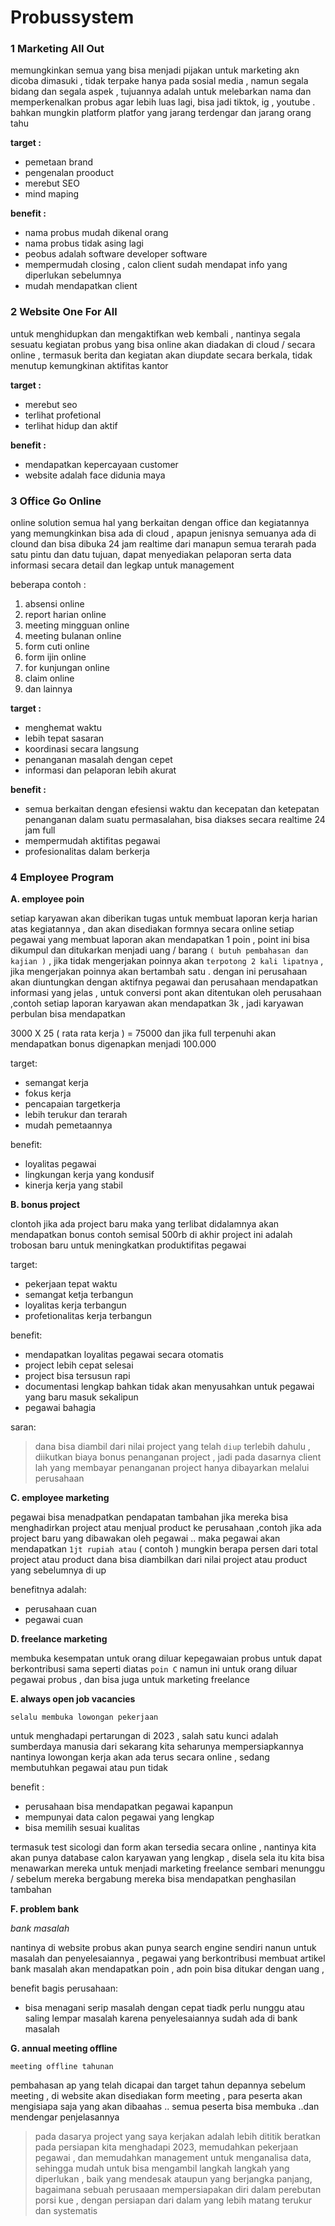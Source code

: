 # Probussystem


### 1 Marketing All Out

memungkinkan semua yang bisa menjadi pijakan untuk marketing akn dicoba dimasuki , tidak terpake hanya pada sosial media , namun segala bidang dan segala aspek , tujuannya adalah untuk melebarkan nama dan memperkenalkan probus agar lebih luas lagi,
bisa jadi tiktok, ig , youtube . bahkan mungkin platform platfor yang jarang terdengar dan jarang orang tahu

__target :__

- pemetaan brand
- pengenalan prooduct
- merebut SEO
- mind maping

__benefit :__

- nama probus mudah dikenal orang
- nama probus tidak asing lagi
- peobus adalah software developer software
- mempermudah closing , calon client sudah mendapat info yang diperlukan sebelumnya
- mudah mendapatkan client

### 2 Website One For All

untuk menghidupkan dan mengaktifkan web kembali , nantinya segala sesuatu kegiatan probus yang bisa online akan diadakan di cloud / secara online ,
termasuk berita dan kegiatan akan diupdate secara berkala, tidak menutup kemungkinan aktifitas kantor

__target :__

- merebut seo
- terlihat profetional
- terlihat hidup dan aktif

__benefit :__

- mendapatkan kepercayaan customer
- website adalah face didunia maya


### 3 Office Go Online

online solution semua hal yang berkaitan dengan office dan kegiatannya yang memungkinkan bisa ada di cloud , apapun jenisnya  semuanya ada di clound dan bisa dibuka 24 jam realtime dari manapun semua terarah pada satu pintu dan datu tujuan, dapat menyediakan pelaporan serta data informasi secara detail dan legkap untuk management

beberapa contoh :

1. absensi online
2. report harian online
3. meeting mingguan online
4. meeting bulanan online
5. form cuti online
6. form ijin online
7. for kunjungan online
8. claim online
9. dan lainnya

__target :__

- menghemat waktu
- lebih tepat sasaran
- koordinasi secara langsung
- penanganan masalah dengan cepet
- informasi dan pelaporan lebih akurat

__benefit :__

- semua berkaitan dengan efesiensi waktu dan kecepatan dan ketepatan penanganan dalam suatu permasalahan, bisa diakses secara realtime 24 jam full
- mempermudah aktifitas pegawai
- profesionalitas dalam berkerja


### 4 Employee Program

__A. employee poin__

setiap karyawan akan diberikan tugas untuk membuat laporan kerja harian atas kegiatannya , dan akan disediakan formnya secara online setiap pegawai yang membuat laporan akan mendapatkan 1 poin , point ini bisa dikumpul dan ditukarkan menjadi uang / barang `( butuh pembahasan dan kajian )` , jika tidak mengerjakan poinnya akan `terpotong 2 kali lipatnya` , jika mengerjakan poinnya akan bertambah satu . dengan ini perusahaan akan diuntungkan dengan aktifnya pegawai dan perusahaan mendapatkan informasi yang jelas , untuk conversi pont akan ditentukan oleh perusahaan ,contoh setiap laporan karyawan akan mendapatkan 3k , jadi karyawan perbulan bisa mendapatkan 

3000 X 25 ( rata rata kerja ) = 75000 dan jika full terpenuhi akan mendapatkan bonus digenapkan menjadi 100.000

target: 

- semangat kerja
- fokus kerja
- pencapaian targetkerja
- lebih terukur dan terarah
- mudah pemetaannya

benefit: 

- loyalitas pegawai
- lingkungan kerja yang kondusif
- kinerja kerja yang stabil


__B. bonus project__

clontoh jika ada project baru maka yang terlibat didalamnya akan mendapatkan bonus contoh semisal 500rb di akhir project ini adalah trobosan baru untuk meningkatkan produktifitas pegawai

target:

- pekerjaan tepat waktu
- semangat ketja terbangun
- loyalitas kerja terbangun 
- profetionalitas kerja terbangun

benefit:

- mendapatkan loyalitas pegawai secara otomatis
- project lebih cepat selesai
- project bisa tersusun rapi
- documentasi lengkap bahkan tidak akan menyusahkan untuk pegawai yang baru masuk sekalipun
- pegawai bahagia

saran:
> dana bisa diambil dari nilai project yang telah `diup` terlebih dahulu , diikutkan  biaya bonus penanganan project , jadi pada dasarnya client lah yang membayar penanganan project hanya dibayarkan melalui perusahaan


__C. employee marketing__ 

pegawai bisa menadpatkan pendapatan tambahan jika mereka bisa menghadirkan project atau menjual product ke perusahaan ,contoh jika ada project baru yang dibawakan oleh pegawai .. maka pegawai akan mendapatkan `1jt rupiah atau` ( contoh ) mungkin berapa persen dari total project atau product
dana bisa diambilkan dari nilai project atau product yang sebelumnya di up

benefitnya adalah:

- perusahaan cuan
- pegawai cuan

__D. freelance marketing__  

membuka kesempatan untuk orang diluar kepegawaian probus untuk dapat berkontribusi 
sama seperti diatas `poin C` namun ini untuk orang diluar pegawai probus , dan bisa juga untuk marketing freelance

__E. always open job vacancies__ 

`selalu membuka lowongan pekerjaan`

untuk menghadapi pertarungan di 2023 , salah satu kunci adalah sumberdaya manusia  dari sekarang kita seharunya mempersiapkannya  nantinya lowongan kerja akan ada terus secara online , sedang membutuhkan pegawai atau pun tidak

benefit :  

- perusahaan bisa mendapatkan pegawai kapanpun
- mempunyai data calon pegawai yang lengkap
- bisa memilih sesuai kualitas

termasuk test sicologi dan form akan tersedia secara online , nantinya kita akan punya database calon karyawan yang lengkap , disela sela itu kita bisa menawarkan mereka untuk menjadi marketing freelance sembari menunggu / sebelum mereka bergabung mereka bisa mendapatkan penghasilan tambahan 

__F. problem bank__

_bank masalah_

nantinya di website probus akan punya search engine sendiri nanun untuk masalah dan penyelesaiannya , pegawai yang berkontribusi membuat artikel bank masalah akan mendapatkan poin , adn poin bisa ditukar dengan uang , 

benefit bagis perusahaan:

- bisa menagani serip masalah dengan cepat tiadk perlu nunggu atau saling lempar masalah karena penyelesaiannya sudah ada di bank masalah

__G. annual meeting offline__

`meeting offline tahunan`

pembahasan ap yang telah dicapai dan target tahun depannya
sebelum meeting , di website akan disediakan form meeting , para peserta akan mengisiapa saja yang akan dibaahas .. semua peserta bisa membuka ..dan mendengar penjelasannya 

> pada dasarya project yang saya kerjakan adalah lebih dititik beratkan pada persiapan kita menghadapi 2023, memudahkan pekerjaan pegawai , dan memudahkan management untuk menganalisa data, sehingga mudah untuk bisa mengambil langkah langkah yang diperlukan , baik yang mendesak ataupun yang berjangka panjang, bagaimana sebuah perusaaan mempersiapakan diri dalam perebutan porsi kue , dengan persiapan dari dalam yang lebih matang terukur dan systematis







